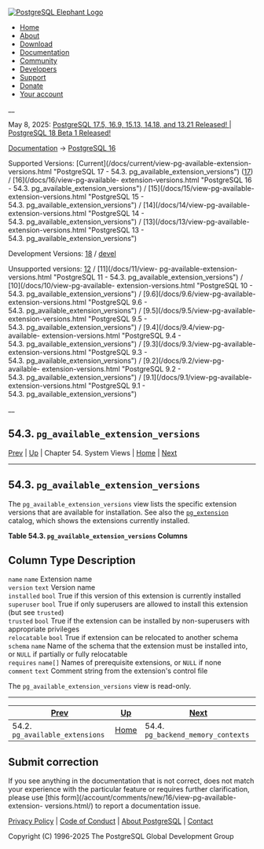 [ ![PostgreSQL Elephant Logo](/media/img/about/press/elephant.png) ](/)

  * [Home](/ "Home")
  * [About](/about/ "About")
  * [Download](/download/ "Download")
  * [Documentation](/docs/ "Documentation")
  * [Community](/community/ "Community")
  * [Developers](/developer/ "Developers")
  * [Support](/support/ "Support")
  * [Donate](/about/donate/ "Donate")
  * [Your account](/account/ "Your account")

__

May 8, 2025: [ PostgreSQL 17.5, 16.9, 15.13, 14.18, and 13.21 Released! ](/about/news/postgresql-175-169-1513-1418-and-1321-released-3072/) | [ PostgreSQL 18 Beta 1 Released! ](/about/news/postgresql-18-beta-1-released-3070/)

[Documentation](/docs/ "Documentation") -> [PostgreSQL
16](/docs/16/index.html)

Supported Versions: [Current](/docs/current/view-pg-available-extension-
versions.html "PostgreSQL 17 - 54.3. pg_available_extension_versions")
([17](/docs/17/view-pg-available-extension-versions.html "PostgreSQL 17 -
54.3. pg_available_extension_versions")) / [16](/docs/16/view-pg-available-
extension-versions.html "PostgreSQL 16 -
54.3. pg_available_extension_versions") / [15](/docs/15/view-pg-available-
extension-versions.html "PostgreSQL 15 -
54.3. pg_available_extension_versions") / [14](/docs/14/view-pg-available-
extension-versions.html "PostgreSQL 14 -
54.3. pg_available_extension_versions") / [13](/docs/13/view-pg-available-
extension-versions.html "PostgreSQL 13 -
54.3. pg_available_extension_versions")

Development Versions: [18](/docs/18/view-pg-available-extension-versions.html
"PostgreSQL 18 - 54.3. pg_available_extension_versions") /
[devel](/docs/devel/view-pg-available-extension-versions.html "PostgreSQL
devel - 54.3. pg_available_extension_versions")

Unsupported versions: [12](/docs/12/view-pg-available-extension-versions.html
"PostgreSQL 12 - 54.3. pg_available_extension_versions") / [11](/docs/11/view-
pg-available-extension-versions.html "PostgreSQL 11 -
54.3. pg_available_extension_versions") / [10](/docs/10/view-pg-available-
extension-versions.html "PostgreSQL 10 -
54.3. pg_available_extension_versions") / [9.6](/docs/9.6/view-pg-available-
extension-versions.html "PostgreSQL 9.6 -
54.3. pg_available_extension_versions") / [9.5](/docs/9.5/view-pg-available-
extension-versions.html "PostgreSQL 9.5 -
54.3. pg_available_extension_versions") / [9.4](/docs/9.4/view-pg-available-
extension-versions.html "PostgreSQL 9.4 -
54.3. pg_available_extension_versions") / [9.3](/docs/9.3/view-pg-available-
extension-versions.html "PostgreSQL 9.3 -
54.3. pg_available_extension_versions") / [9.2](/docs/9.2/view-pg-available-
extension-versions.html "PostgreSQL 9.2 -
54.3. pg_available_extension_versions") / [9.1](/docs/9.1/view-pg-available-
extension-versions.html "PostgreSQL 9.1 -
54.3. pg_available_extension_versions")

__

54.3. `pg_available_extension_versions`  
---  
[Prev](view-pg-available-extensions.html "54.2. pg_available_extensions")  | [Up](views.html "Chapter 54. System Views") | Chapter 54. System Views | [Home](index.html "PostgreSQL 16.9 Documentation") |  [Next](view-pg-backend-memory-contexts.html "54.4. pg_backend_memory_contexts")  
  
* * *

## 54.3. `pg_available_extension_versions` #

The `pg_available_extension_versions` view lists the specific extension
versions that are available for installation. See also the
[`pg_extension`](catalog-pg-extension.html "53.22. pg_extension") catalog,
which shows the extensions currently installed.

**Table  54.3. `pg_available_extension_versions` Columns**

Column Type Description  
---  
`name` `name` Extension name  
`version` `text` Version name  
`installed` `bool` True if this version of this extension is currently
installed  
`superuser` `bool` True if only superusers are allowed to install this
extension (but see `trusted`)  
`trusted` `bool` True if the extension can be installed by non-superusers with
appropriate privileges  
`relocatable` `bool` True if extension can be relocated to another schema  
`schema` `name` Name of the schema that the extension must be installed into,
or `NULL` if partially or fully relocatable  
`requires` `name[]` Names of prerequisite extensions, or `NULL` if none  
`comment` `text` Comment string from the extension's control file  
  
  

The `pg_available_extension_versions` view is read-only.

* * *

[Prev](view-pg-available-extensions.html "54.2. pg_available_extensions")  | [Up](views.html "Chapter 54. System Views") |  [Next](view-pg-backend-memory-contexts.html "54.4. pg_backend_memory_contexts")  
---|---|---  
54.2. `pg_available_extensions`  | [Home](index.html "PostgreSQL 16.9 Documentation") |  54.4. `pg_backend_memory_contexts`  
  
## Submit correction

If you see anything in the documentation that is not correct, does not match
your experience with the particular feature or requires further clarification,
please use [this form](/account/comments/new/16/view-pg-available-extension-
versions.html/) to report a documentation issue.

[Privacy Policy](/about/privacypolicy) | [Code of Conduct](/about/policies/coc/) | [About PostgreSQL](/about/) | [Contact](/about/contact/)  

Copyright (C) 1996-2025 The PostgreSQL Global Development Group

